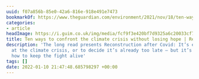 ```yaml
---
uuid: f07a856b-85e0-42a6-816e-918e491e7473
bookmarkOf: https://www.theguardian.com/environment/2021/nov/18/ten-ways-confront-climate-crisis-without-losing-hope-rebecca-solnit-reconstruction-after-covid?utm_source=densediscovery
categories:
- article
headImage: https://i.guim.co.uk/img/media/fcf9f3e420bf7d9325a6c20033cf7797d238f3f0/281_161_4114_2469/master/4114.jpg?width=1200&height=630&quality=85&auto=format&fit=crop&overlay-align=bottom%2Cleft&overlay-width=100p&overlay-base64=L2ltZy9zdGF0aWMvb3ZlcmxheXMvdGctZGVmYXVsdC5wbmc&enable=upscale&s=b0a46b2d9591fafae1ebc3fb10335794
title: Ten ways to confront the climate crisis without losing hope | Rebecca Solnit
description: 'The long read presents Reconstruction after Covid: It’s easy to despair
  at the climate crisis, or to decide it’s already too late – but it’s not. Here’s
  how to keep the fight alive'
tags: []
date: 2022-01-10 21:47:48.685798297 +00:00
---
```



